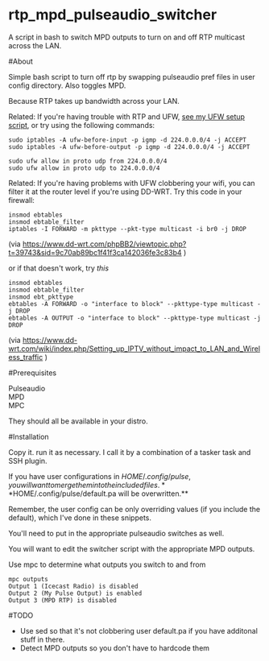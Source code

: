 # rtp_mpd_pulseaudio_switcher
A script in bash to switch MPD outputs to turn on and off RTP multicast across the LAN.

#About

Simple bash script to turn off rtp by swapping pulseaudio pref files in
user config directory. Also toggles MPD.

Because RTP takes up bandwidth across your LAN.

Related: If you're having trouble with RTP and UFW, [see my UFW setup script](https://github.com/uriel1998/ufw-iptables-archer), or try using the following commands:

	sudo iptables -A ufw-before-input -p igmp -d 224.0.0.0/4 -j ACCEPT
	sudo iptables -A ufw-before-output -p igmp -d 224.0.0.0/4 -j ACCEPT

	sudo ufw allow in proto udp from 224.0.0.0/4
	sudo ufw allow in proto udp to 224.0.0.0/4

Related: If you're having problems with UFW clobbering your wifi, you can
filter it at the router level if you're using DD-WRT. Try this code in your
firewall:

	insmod ebtables 
	insmod ebtable_filter 
	iptables -I FORWARD -m pkttype --pkt-type multicast -i br0 -j DROP 
	
(via https://www.dd-wrt.com/phpBB2/viewtopic.php?t=39743&sid=9c70ab89bc1f41f3ca142036fe3c83b4 )

or if that doesn't work, try *this* 

	insmod ebtables
	insmod ebtable_filter
	insmod ebt_pkttype
	ebtables -A FORWARD -o "interface to block" --pkttype-type multicast -j DROP
	ebtables -A OUTPUT -o "interface to block" --pkttype-type multicast -j DROP

(via https://www.dd-wrt.com/wiki/index.php/Setting_up_IPTV_without_impact_to_LAN_and_Wireless_traffic )

#Prerequisites

Pulseaudio  
MPD  
MPC  

They should all be available in your distro.

#Installation

Copy it. run it as necessary. I call it by a combination of a tasker task and SSH plugin.

If you have user configurations in $HOME/.config/pulse, you will want to
merge them into the included files. **$HOME/.config/pulse/default.pa will be overwritten.**

Remember, the user config can be only overriding values (if you include the default),
which I've done in these snippets.

You'll need to put in the appropriate pulseaudio switches as well.

You will want to edit the switcher script with the appropriate MPD outputs.

Use mpc to determine what outputs you switch to and from 

	mpc outputs
	Output 1 (Icecast Radio) is disabled
	Output 2 (My Pulse Output) is enabled
	Output 3 (MPD RTP) is disabled

#TODO

* Use sed so that it's not clobbering user default.pa if you have additonal stuff in there.
* Detect MPD outputs so you don't have to hardcode them

